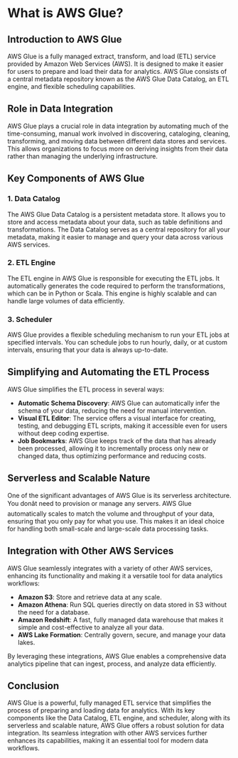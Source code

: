 # What is AWS Glue?

## Introduction to AWS Glue

AWS Glue is a fully managed extract, transform, and load (ETL) service provided by Amazon Web Services (AWS). It is designed to make it easier for users to prepare and load their data for analytics. AWS Glue consists of a central metadata repository known as the AWS Glue Data Catalog, an ETL engine, and flexible scheduling capabilities. 

## Role in Data Integration

AWS Glue plays a crucial role in data integration by automating much of the time-consuming, manual work involved in discovering, cataloging, cleaning, transforming, and moving data between different data stores and services. This allows organizations to focus more on deriving insights from their data rather than managing the underlying infrastructure.

## Key Components of AWS Glue

### 1. **Data Catalog**
The AWS Glue Data Catalog is a persistent metadata store. It allows you to store and access metadata about your data, such as table definitions and transformations. The Data Catalog serves as a central repository for all your metadata, making it easier to manage and query your data across various AWS services.

### 2. **ETL Engine**
The ETL engine in AWS Glue is responsible for executing the ETL jobs. It automatically generates the code required to perform the transformations, which can be in Python or Scala. This engine is highly scalable and can handle large volumes of data efficiently.

### 3. **Scheduler**
AWS Glue provides a flexible scheduling mechanism to run your ETL jobs at specified intervals. You can schedule jobs to run hourly, daily, or at custom intervals, ensuring that your data is always up-to-date.

## Simplifying and Automating the ETL Process

AWS Glue simplifies the ETL process in several ways:
- **Automatic Schema Discovery**: AWS Glue can automatically infer the schema of your data, reducing the need for manual intervention.
- **Visual ETL Editor**: The service offers a visual interface for creating, testing, and debugging ETL scripts, making it accessible even for users without deep coding expertise.
- **Job Bookmarks**: AWS Glue keeps track of the data that has already been processed, allowing it to incrementally process only new or changed data, thus optimizing performance and reducing costs.

## Serverless and Scalable Nature

One of the significant advantages of AWS Glue is its serverless architecture. You donât need to provision or manage any servers. AWS Glue automatically scales to match the volume and throughput of your data, ensuring that you only pay for what you use. This makes it an ideal choice for handling both small-scale and large-scale data processing tasks.

## Integration with Other AWS Services

AWS Glue seamlessly integrates with a variety of other AWS services, enhancing its functionality and making it a versatile tool for data analytics workflows:
- **Amazon S3**: Store and retrieve data at any scale.
- **Amazon Athena**: Run SQL queries directly on data stored in S3 without the need for a database.
- **Amazon Redshift**: A fast, fully managed data warehouse that makes it simple and cost-effective to analyze all your data.
- **AWS Lake Formation**: Centrally govern, secure, and manage your data lakes.

By leveraging these integrations, AWS Glue enables a comprehensive data analytics pipeline that can ingest, process, and analyze data efficiently.

## Conclusion

AWS Glue is a powerful, fully managed ETL service that simplifies the process of preparing and loading data for analytics. With its key components like the Data Catalog, ETL engine, and scheduler, along with its serverless and scalable nature, AWS Glue offers a robust solution for data integration. Its seamless integration with other AWS services further enhances its capabilities, making it an essential tool for modern data workflows.